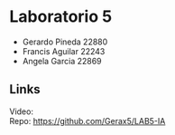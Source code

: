 # Laboratorio 5
* Gerardo Pineda 22880
* Francis Aguilar 22243
* Angela Garcia 22869
## Links

Video:  
Repo: https://github.com/Gerax5/LAB5-IA
